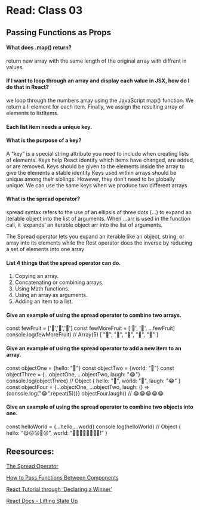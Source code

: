 # Read: Class 03
## Passing Functions as Props

#### What does .map() return?
return new array with the same length of the original array with diffrent in values
#### If I want to loop through an array and display each value in JSX, how do I do that in React?
we loop through the numbers array using the JavaScript map() function. We return a li element for each item. Finally, we assign the resulting array of elements to listItems.

#### Each list item needs a unique key.

#### What is the purpose of a key?
A “key” is a special string attribute you need to include when creating lists of elements.
Keys help React identify which items have changed, are added, or are removed. Keys should be given to the elements inside the array to give the elements a stable identity
Keys used within arrays should be unique among their siblings. However, they don’t need to be globally unique. We can use the same keys when we produce two different arrays


#### What is the spread operator?
spread syntax refers to the use of an ellipsis of three dots (…) to expand an iterable object into the list of arguments.
When ...arr is used in the function call, it ‘expands’ an iterable object arr into the list of arguments.

The Spread operator lets you expand an iterable like an object, string, or array into its elements while the Rest operator does the inverse by reducing a set of elements into one array

#### List 4 things that the spread operator can do.
1. Copying an array.
2. Concatenating or combining arrays.
3. Using Math functions.
4. Using an array as arguments.
5. Adding an item to a list.

#### Give an example of using the spread operator to combine two arrays.
const fewFruit = ['🍏','🍊','🍌']
const fewMoreFruit = ['🍉', '🍍', ...fewFruit]
console.log(fewMoreFruit) //  Array(5) [ "🍉", "🍍", "🍏", "🍊", "🍌" ]

#### Give an example of using the spread operator to add a new item to an array.
const objectOne = {hello: "🤪"}
const objectTwo = {world: "🐻"}
const objectThree = {...objectOne, ...objectTwo, laugh: "😂"}
console.log(objectThree) // Object { hello: "🤪", world: "🐻", laugh: "😂" }
const objectFour = {...objectOne, ...objectTwo, laugh: () => {console.log("😂".repeat(5))}}
objectFour.laugh() // 😂😂😂😂😂

#### Give an example of using the spread operator to combine two objects into one.
const helloWorld = {…hello,…world} console.log(helloWorld) // Object { hello: “😋😛😜🤪😝”, world: “🙂🙃😉😊😇🥰😍🤩!” }

## Reesources:
[The Spread Operator](https://reactjs.org/docs/lists-and-keys.html)

[How to Pass Functions Between Components](https://medium.com/coding-at-dawn/how-to-use-the-spread-operator-in-javascript-b9e4a8b06fab)

[React Tutorial through ‘Declaring a Winner’](https://reactjs.org/tutorial/tutorial.html)

[React Docs - Lifting State Up](https://reactjs.org/tutorial/tutorial.html)

